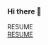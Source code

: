 ### Hi there 👋

<div onclick="location.href='https://closed-cereal-0c2.notion.site/3044eaba4be240df9d5ca3b5535d2d82'">RESUME</div>
<a href="https://closed-cereal-0c2.notion.site/3044eaba4be240df9d5ca3b5535d2d82">RESUME</a>

<!--
**yoonjoo-lee/yoonjoo-lee** is a ✨ _special_ ✨ repository because its `README.md` (this file) appears on your GitHub profile.

Here are some ideas to get you started:

- 🔭 I’m currently working on ...
- 🌱 I’m currently learning ...
- 👯 I’m looking to collaborate on ...
- 🤔 I’m looking for help with ...
- 💬 Ask me about ...
- 📫 How to reach me: ...
- 😄 Pronouns: ...
- ⚡ Fun fact: ...
-->
